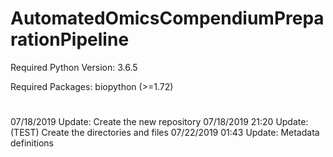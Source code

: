 
# AutomatedOmicsCompendiumPreparationPipeline
Required Python Version: 3.6.5

Required Packages:
biopython (>=1.72)


#
07/18/2019 Update: Create the new repository
07/18/2019 21:20 Update: (TEST) Create the directories and files
07/22/2019 01:43 Update: Metadata definitions